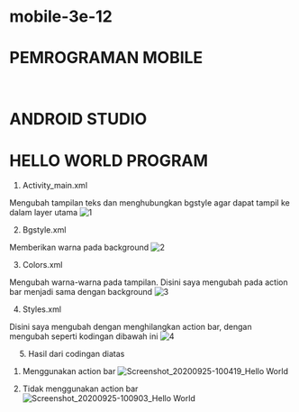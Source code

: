 # mobile-3e-12

# PEMROGRAMAN MOBILE

 
# ANDROID STUDIO
# HELLO WORLD PROGRAM

1.	Activity_main.xml

Mengubah tampilan teks dan menghubungkan bgstyle agar dapat tampil ke dalam layer utama
![1](https://user-images.githubusercontent.com/56153134/94882656-c7473100-0492-11eb-9c4f-ffe067002c8a.png)


2.	Bgstyle.xml

Memberikan warna pada background
![2](https://user-images.githubusercontent.com/56153134/94882663-c910f480-0492-11eb-9a48-391dd3992167.png)


3.	Colors.xml

Mengubah warna-warna pada tampilan. Disini saya mengubah pada action bar menjadi sama dengan background
![3](https://user-images.githubusercontent.com/56153134/94882665-cadab800-0492-11eb-9c3e-f8e435e526c9.png)
 

4.	Styles.xml

Disini saya mengubah dengan menghilangkan action bar, dengan mengubah seperti kodingan dibawah ini
![4](https://user-images.githubusercontent.com/56153134/94882667-cc0be500-0492-11eb-8c1f-f7c7723b9666.png)
 
 
5.	Hasil dari codingan diatas

1.	Menggunakan action bar
![Screenshot_20200925-100419_Hello World](https://user-images.githubusercontent.com/56153134/94882670-cca47b80-0492-11eb-8751-64ae6b7619de.jpg)

 
2.	Tidak menggunakan action bar
![Screenshot_20200925-100903_Hello World](https://user-images.githubusercontent.com/56153134/94882673-cdd5a880-0492-11eb-9958-14d89598d8b8.jpg)
 


